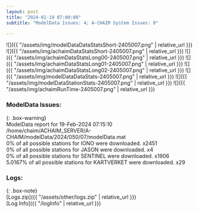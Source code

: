 ```yaml
---
layout: post
title: "2024-02-19 07:00:00"
subtitle: "ModelData Issues: 4; A-CHAIM System Issues: 0"

---
```


![]({{ "/assets/img/modelDataDataStatsShort-2405007.png" | relative_url }})
![]({{ "/assets/img/achaimDataStatsShort-2405007.png" | relative_url }})
![]({{ "/assets/img/achaimDataStatsLong00-2405007.png" | relative_url }})
![]({{ "/assets/img/achaimDataStatsLong01-2405007.png" | relative_url }})
![]({{ "/assets/img/achaimDataStatsLong02-2405007.png" | relative_url }})
![]({{ "/assets/img/modelDataDataStats-2405007.png" | relative_url }})
![]({{ "/assets/img/modelDataStationStats-2405007.png" | relative_url }})
![]({{ "/assets/img/achaimRunTime-2405007.png" | relative_url }})


### ModelData Issues:  
  
{: .box-warning}  
 ModelData report for 19-Feb-2024 07:15:10   
 /home/chaim/ACHAIM_SERVER/A-CHAIM/modelData/2024/050/07/modelData.mat   
 0% of all possible stations for IONO were downloaded. x2451   
 0% of all possible stations for JASON were downloaded. x4   
 0% of all possible stations for SENTINEL were downloaded. x1906   
 5.0167% of all possible stations for KARTVERKET were downloaded. x29   
  


### Logs:  
  
{: .box-note}  
[Logs.zip]({{ "/assets/other/logs.zip" | relative_url }})  
[Log Info]({{ "/logInfo" | relative_url }})  
